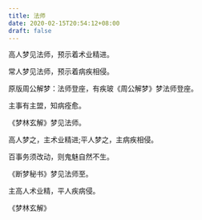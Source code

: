 ```yaml
---
title: 法师
date: 2020-02-15T20:54:12+08:00
draft: false
---
```


高人梦见法师，预示着术业精进。

常人梦见法师，预示着病疾相侵。

原版周公解梦：法师登座，有疾玻《周公解梦》梦法师登座。

主事有主盟，知病痊愈。

《梦林玄解》梦见法师。

高人梦之，主术业精进;平人梦之，主病疾相侵。

百事务须改动，则鬼魅自然不生。

《断梦秘书》梦见法师至。

主高人术业精，平人疾病侵。

《梦林玄解》